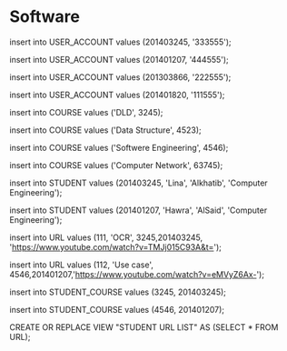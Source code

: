 # Software
insert into USER_ACCOUNT values (201403245, '333555');

 insert into USER_ACCOUNT values (201401207, '444555');

 insert into USER_ACCOUNT values (201303866, '222555');

insert into USER_ACCOUNT values (201401820, '111555');

insert into COURSE values ('DLD', 3245);

insert into COURSE values ('Data Structure', 4523);

insert into COURSE values ('Softwere Engineering', 4546);

insert into COURSE values ('Computer Network', 63745);

insert into STUDENT values (201403245, 'Lina', 'Alkhatib', 'Computer Engineering');

insert into STUDENT values (201401207, 'Hawra', 'AlSaid', 'Computer Engineering');

insert into URL values (111, 'OCR', 3245,201403245, 'https://www.youtube.com/watch?v=TMJj015C93A&t=');

insert into URL values (112, 'Use case', 4546,201401207,'https://www.youtube.com/watch?v=eMVyZ6Ax-');

insert into STUDENT_COURSE values (3245, 201403245);

 insert into STUDENT_COURSE values (4546, 201401207);

CREATE OR REPLACE VIEW "STUDENT URL LIST" AS (SELECT * FROM URL);
